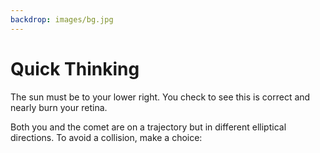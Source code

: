 ```yaml
---
backdrop: images/bg.jpg
---
```


# Quick Thinking

The sun must be to your lower right. You check to see this is correct and nearly burn your retina.

Both you and the comet are on a trajectory but in different elliptical directions. To avoid a collision, make a choice:  

<Page url="/rocket/en/rosetta/increase" instructions="" action="Increase your distance from the sun" condition="none" />

<Page url="/rocket/en/rosetta/reduce" instructions="" action="Reduce your distance from the sun" condition="none" />